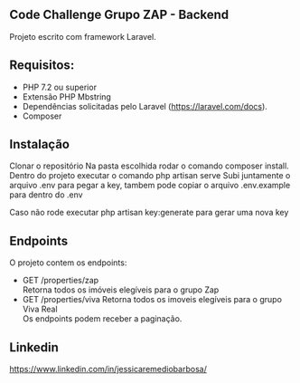 
## Code Challenge Grupo ZAP - Backend

Projeto escrito com framework Laravel.

## Requisitos:
- PHP 7.2 ou superior
- Extensão PHP Mbstring
- Dependências solicitadas pelo Laravel (https://laravel.com/docs).
- Composer

## Instalação
Clonar o repositório
Na pasta escolhida rodar o comando composer install.
Dentro do projeto executar o comando php artisan serve
Subi juntamente o arquivo .env para pegar a key, tambem pode copiar o arquivo .env.example para dentro do .env

Caso não rode executar php artisan key:generate para gerar uma nova key

## Endpoints

O projeto contem os endpoints:  
- GET /properties/zap  
    Retorna todos os imóveis elegíveis para o grupo Zap  
- GET /properties/viva
    Retorna todos os imoveis elegíveis para o grupo Viva Real  
Os endpoints podem receber a paginação.

## Linkedin
https://www.linkedin.com/in/jessicaremediobarbosa/
